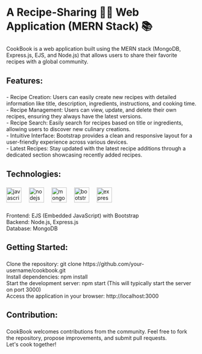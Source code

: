 <h1 align="left">A Recipe-Sharing 📜📜 Web Application (MERN Stack) 📚</h1>

###

<p align="left">CookBook is a web application built using the MERN stack  (MongoDB, Express.js, EJS, and Node.js) that allows users to  share their favorite  recipes with a global community.</p>

###

<h2 align="left">Features:</h2>

###

<p align="left">- Recipe Creation: Users can easily create new recipes with detailed information like title, description, ingredients, instructions, and cooking time.<br>- Recipe Management: Users can view, update, and delete their own recipes, ensuring they always have the latest versions.<br>- Recipe Search: Easily search for recipes based on title or ingredients, allowing users to discover new culinary creations.<br>- Intuitive Interface: Bootstrap provides a clean and responsive layout for a user-friendly experience across various devices.<br>- Latest Recipes: Stay updated with the latest recipe additions through a dedicated section showcasing recently added recipes.</p>

###

<h2 align="left">Technologies:</h2>

###

<div align="left">
  <img src="https://cdn.jsdelivr.net/gh/devicons/devicon/icons/javascript/javascript-original.svg" height="40" alt="javascript logo"  />
  <img width="12" />
  <img src="https://cdn.jsdelivr.net/gh/devicons/devicon/icons/nodejs/nodejs-original.svg" height="40" alt="nodejs logo"  />
  <img width="12" />
  <img src="https://cdn.jsdelivr.net/gh/devicons/devicon/icons/mongodb/mongodb-original.svg" height="40" alt="mongodb logo"  />
  <img width="12" />
  <img src="https://cdn.jsdelivr.net/gh/devicons/devicon/icons/bootstrap/bootstrap-original.svg" height="40" alt="bootstrap logo"  />
  <img width="12" />
  <img src="https://cdn.jsdelivr.net/gh/devicons/devicon/icons/express/express-original.svg" height="40" alt="express logo"  />
</div>

###

<p align="left">Frontend: EJS (Embedded JavaScript) with Bootstrap<br>Backend: Node.js, Express.js<br>Database: MongoDB</p>

###

<h2 align="left">Getting Started:</h2>

###

<p align="left">Clone the repository: git clone https://github.com/your-username/cookbook.git<br>Install dependencies: npm install<br>Start the development server: npm start (This will typically start the server on port 3000)<br>Access the application in your browser: http://localhost:3000</p>

###

<h2 align="left">Contribution:</h2>

###

<p align="left">CookBook welcomes contributions from the community. Feel free to fork the repository, propose improvements, and submit pull requests.<br>Let's cook together!</p>

###
